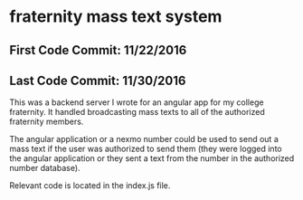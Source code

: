 # fraternity mass text system
## First Code Commit: 11/22/2016
## Last Code Commit: 11/30/2016

This was a backend server I wrote for an angular app for my college fraternity. It handled broadcasting mass texts to all of the authorized fraternity members.

The angular application or a nexmo number could be used to send out a mass text if the user was authorized to send them (they were logged into the angular application or they sent a text from the number in the authorized number database).

Relevant code is located in the index.js file.